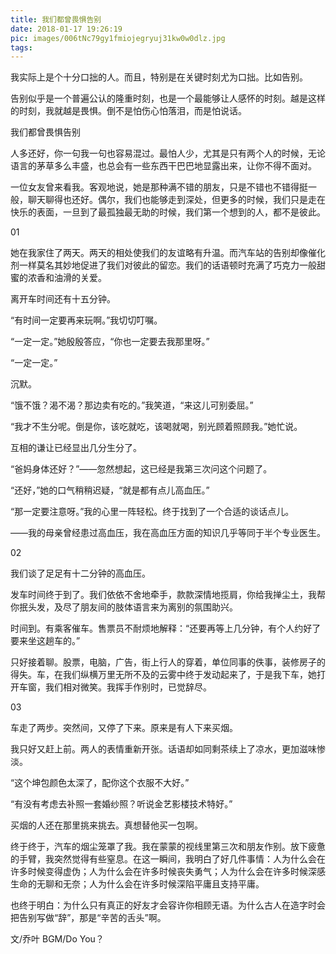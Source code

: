 ```yaml
---
title: 我们都曾畏惧告别
date: 2018-01-17 19:26:19
pic: images/006tNc79gy1fmiojegryuj31kw0w0dlz.jpg
tags:
---
```

我实际上是个十分口拙的人。而且，特别是在关键时刻尤为口拙。比如告别。

告别似乎是一个普遍公认的隆重时刻，也是一个最能够让人感怀的时刻。越是这样的时刻，我就越是畏惧。倒不是怕伤心怕落泪，而是怕说话。

我们都曾畏惧告别

人多还好，你一句我一句也容易混过。最怕人少，尤其是只有两个人的时候，无论语言的茅草多么丰盛，也总会有一些东西干巴巴地显露出来，让你不得不面对。

一位女友曾来看我。客观地说，她是那种满不错的朋友，只是不错也不错得挺一般，聊天聊得也还好。偶尔，我们也能够走到深处，但更多的时候，我们只是走在快乐的表面，一旦到了最孤独最无助的时候，我们第一个想到的人，都不是彼此。

01

她在我家住了两天。两天的相处使我们的友谊略有升温。而汽车站的告别却像催化剂一样莫名其妙地促进了我们对彼此的留恋。我们的话语顿时充满了巧克力一般甜蜜的浓香和油滑的关爱。

离开车时间还有十五分钟。

“有时间一定要再来玩啊。”我切切叮嘱。

“一定一定。”她殷殷答应，“你也一定要去我那里呀。”

“一定一定。”

沉默。

“饿不饿？渴不渴？那边卖有吃的。”我笑道，“来这儿可别委屈。”

“我才不生分呢。倒是你，该吃就吃，该喝就喝，别光顾着照顾我。”她忙说。

互相的谦让已经显出几分生分了。

“爸妈身体还好？”——忽然想起，这已经是我第三次问这个问题了。

“还好，”她的口气稍稍迟疑，“就是都有点儿高血压。”

“那一定要注意呀。”我的心里一阵轻松。终于找到了一个合适的谈话点儿。

——我的母亲曾经患过高血压，我在高血压方面的知识几乎等同于半个专业医生。

02

我们谈了足足有十二分钟的高血压。

发车时间终于到了。我们依依不舍地牵手，款款深情地揽肩，你给我掸尘土，我帮你抿头发，及尽了朋友间的肢体语言来为离别的氛围助兴。

时间到。有乘客催车。售票员不耐烦地解释：“还要再等上几分钟，有个人约好了要来坐这趟车的。”

只好接着聊。股票，电脑，广告，街上行人的穿着，单位同事的佚事，装修房子的得失。车，在我们纵横万里无所不及的云雾中终于发动起来了，于是我下车，她打开车窗，我们相对微笑。我挥手作别时，已觉辞尽。

03

车走了两步。突然间，又停了下来。原来是有人下来买烟。

我只好又赶上前。两人的表情重新开张。话语却如同剩茶续上了凉水，更加滋味惨淡。

“这个坤包颜色太深了，配你这个衣服不大好。”

“有没有考虑去补照一套婚纱照？听说金艺影楼技术特好。”

买烟的人还在那里挑来挑去。真想替他买一包啊。

终于终于，汽车的烟尘笼罩了我。我在蒙蒙的视线里第三次和朋友作别。放下疲惫的手臂，我突然觉得有些窒息。在这一瞬间，我明白了好几件事情：人为什么会在许多时候变得虚伪；人为什么会在许多时候丧失勇气；人为什么会在许多时候深感生命的无聊和无奈；人为什么会在许多时候深陷平庸且支持平庸。

也终于明白：为什么只有真正的好友才会容许你相顾无语。为什么古人在造字时会把告别写做“辞”，那是“辛苦的舌头”啊。

文/乔叶
BGM/Do You？